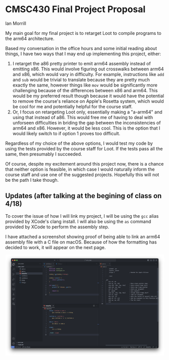 # CMSC430 Final Project Proposal
Ian Morrill

My main goal for my final project is to retarget Loot to compile programs to the arm64 architecture.

Based my conversation in the office hours and some initial reading about things, I have two ways that I may end up
implementing this project, either:

1. I retarget the a86 pretty printer to emit arm64 assembly instead of emitting x86. This would involve figuring out
crosswalks between arm64 and x86, which would vary in difficulty. For example, instructions like `add` and `sub` would
be trivial to translate because they are pretty much exactly the same, however things like `mov` would be significantly
more challenging because of the differences between x86 and arm64. This would be my preferred result though because it
would have the potential to remove the course's reliance on Apple's Rosetta system, which would be cool for me and
potentially helpful for the course staff.
2. Or, I focus on retargeting Loot only, essentially making a "a-arm64" and using that instead of a86. This would free
me of having to deal with unforseen difficulties in briding the gap between the inconsistencies of arm64 and x86.
However, it would be less cool. This is the option that I would likely switch to if option 1 proves too difficult.

Regardless of my choice of the above options, I would test my code by using the tests provided by the course staff for
Loot. If the tests pass all the same, then presumably I succeeded.

Of course, despite my excitement around this project now, there is a chance that neither option is feasible, in which
case I would naturally inform the course staff and use one of the suggested projects. Hopefully this will not be the
path I take though.

## Updates (after talking at the begining of class on 4/18)
To cover the issue of how I will link my project, I will be using the `gcc` alias provided by XCode's clang install. I
will also be using the `as` command provided by XCode to perform the assembly step.

I have attached a screenshot showing proof of being able to link an arm64 assembly file with a C file on macOS. Because
of how the formatting has decided to work, it will appear on the next page.

![](./how_to_link.png)
